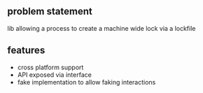 ## problem statement

lib allowing a process to create a machine wide lock via a lockfile

## features

- cross platform support
- API exposed via interface
- fake implementation to allow faking interactions
